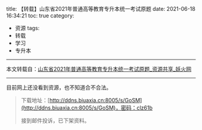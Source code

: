 title: 【转载】山东省2021年普通高等教育专升本统一考试原题
date: 2021-06-18 16:34:21
toc: true
category: 
 - 资源
tags: 
 - 转载
 - 学习
 - 专升本
---
本文转载自：[山东省2021年普通高等教育专升本统一考试原题_资源共享_妖火网](https://yaohuo.me/bbs-947050.html?lpage=2)

---

目前网上还没看到资源，也不知道合不合法。

> 下载地址：[http://ddns.biuaxia.cn:8005/s/GoSM](http://ddns.biuaxia.cn:8005/s/GoSM)，密码：clz61b
> 
> 接到邮件投诉，已下架资料。
